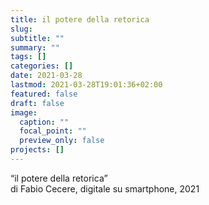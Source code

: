 ```yaml
---
title: il potere della retorica
slug:
subtitle: ""
summary: ""
tags: []
categories: []
date: 2021-03-28
lastmod: 2021-03-28T19:01:36+02:00
featured: false
draft: false
image:
  caption: ""
  focal_point: ""
  preview_only: false
projects: []
---
```

“il potere della retorica”  
di Fabio Cecere, digitale su smartphone, 2021